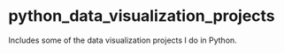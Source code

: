 # python_data_visualization_projects

Includes some of the data visualization projects I do in Python.
